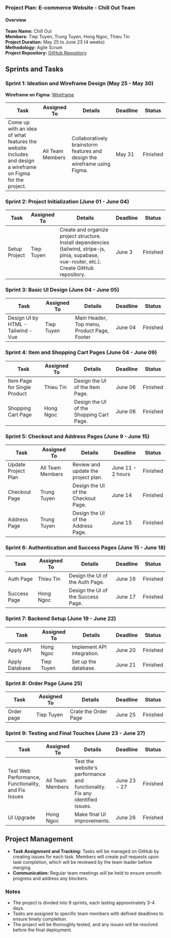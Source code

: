 ### Project Plan: E-commerce Website - Chill Out Team


#### Overview


**Team Name:** Chill Out  
**Members:** Tiep Tuyen, Trung Tuyen, Hong Ngoc, Thieu Tin  
**Project Duration:** May 25 to June 23 (4 weeks)  
**Methodology:** Agile Scrum  
**Project Repository:** [GitHub Repository](https://github.com/hongngoc2449/WebFinalProject-ShoppingWeb.git)


## Sprints and Tasks


### Sprint 1: Ideation and Wireframe Design (May 25 - May 30)


**Wireframe on Figma:** [Wireframe](https://www.figma.com/design/U2kOgzZySkc1qvSHGO1xtZ/Wireframe_Ecommerce_Shopping?node-id=0-1&t=UBorofBEPqalx0oI-0)


| Task                                                                                                        | Assigned To      | Details                                                                   | Deadline | Status   |
| ----------------------------------------------------------------------------------------------------------- | ---------------- | ------------------------------------------------------------------------- | -------- | -------- |
| Come up with an idea of what features the website includes and design a wireframe on Figma for the project. | All Team Members | Collaboratively brainstorm features and design the wireframe using Figma. | May 31   | Finished |


### Sprint 2: Project Initialization (June 01 - June 04)


| Task          | Assigned To | Details                                                                                                                                         | Deadline | Status   |
| ------------- | ----------- | ----------------------------------------------------------------------------------------------------------------------------------------------- | -------- | -------- |
| Setup Project | Tiep Tuyen  | Create and organize project structure. Install dependencies (tailwind, stripe-js, pinia, supabase, vue-router, etc.). Create GitHub repository. | June 3   | Finished |


### Sprint 3: Basic UI Design (June 04 - June 05)


| Task                               | Assigned To | Details                                     | Deadline | Status   |
| ---------------------------------- | ----------- | ------------------------------------------- | -------- | -------- |
| Design UI by HTML - Tailwind - Vue | Tiep Tuyen  | Main Header, Top menu, Product Page, Footer | June 04  | Finished |


### Sprint 4: Item and Shopping Cart Pages (June 04 - June 09)


| Task                         | Assigned To | Details                                  | Deadline | Status   |
| ---------------------------- | ----------- | ---------------------------------------- | -------- | -------- |
| Item Page for Single Product | Thieu Tin   | Design the UI of the Item Page.          | June 06  | Finished |
| Shopping Cart Page           | Hong Ngoc   | Design the UI of the Shopping Cart Page. | June 08  | Finished |


### Sprint 5: Checkout and Address Pages (June 9 - June 15)


| Task                | Assigned To      | Details                             | Deadline          | Status   |
| ------------------- | ---------------- | ----------------------------------- | ----------------- | -------- |
| Update Project Plan | All Team Members | Review and update the project plan. | June 11 - 2 hours | Finished |
| Checkout Page       | Trung Tuyen      | Design the UI of the Checkout Page. | June 14           | Finished |
| Address Page        | Trung Tuyen      | Design the UI of the Address Page.  | June 15           | Finished |


### Sprint 6: Authentication and Success Pages (June 15 - June 18)


| Task         | Assigned To | Details                            | Deadline | Status      |
| ------------ | ----------- | ---------------------------------- | -------- | ----------- |
| Auth Page    | Thieu Tin   | Design the UI of the Auth Page.    | June 16  | Finished |
| Success Page | Hong Ngoc   | Design the UI of the Success Page. | June 17  | Finished |


### Sprint 7: Backend Setup (June 19 - June 22)


| Task           | Assigned To | Details                    | Deadline | Status  |
| -------------- | ----------- | -------------------------- | -------- | ------- |
| Apply API      | Hong Ngoc   | Implement API integration. | June 20  | Finished |
| Apply Database | Tiep Tuyen  | Set up the database.       | June 21  | Finished |

### Sprint 8: Order Page (June 25)


| Task           | Assigned To | Details                    | Deadline | Status  |
| -------------- | ----------- | -------------------------- | -------- | ------- |
| Order page | Tiep Tuyen  | Crate the Order Page       | June 25  | Finished |


### Sprint 9: Testing and Final Touches (June 23 - June 27)


| Task                                                | Assigned To      | Details                                                                      | Deadline | Status  |
| --------------------------------------------------- | ---------------- | ---------------------------------------------------------------------------- | -------- | ------- |
| Test Web Performance, Functionality, and Fix Issues | All Team Members | Test the website's performance and functionality. Fix any identified issues. | June 23 - 27  | Finished |
| UI Upgrade                                          | Hong Ngoc        | Make final UI improvements.                                                  | June 26  | Finished |


## Project Management


- **Task Assignment and Tracking:** Tasks will be managed on GitHub by creating issues for each task. Members will create pull requests upon task completion, which will be reviewed by the team leader before merging.
- **Communication:** Regular team meetings will be held to ensure smooth progress and address any blockers.


### Notes


- The project is divided into 9 sprints, each lasting approximately 3-4 days.
- Tasks are assigned to specific team members with defined deadlines to ensure timely completion.
- The project will be thoroughly tested, and any issues will be resolved before the final deployment.
